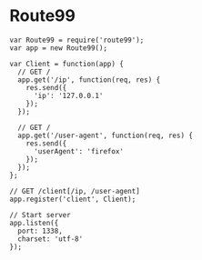 # Route99

    var Route99 = require('route99');
    var app = new Route99();

    var Client = function(app) {
      // GET /
      app.get('/ip', function(req, res) {
        res.send({
          'ip': '127.0.0.1'
        });
      });

      // GET /
      app.get('/user-agent', function(req, res) {
        res.send({
          'userAgent': 'firefox'
        });
      });
    };

    // GET /client[/ip, /user-agent]
    app.register('client', Client);

    // Start server
    app.listen({
      port: 1338,
      charset: 'utf-8'
    });
    